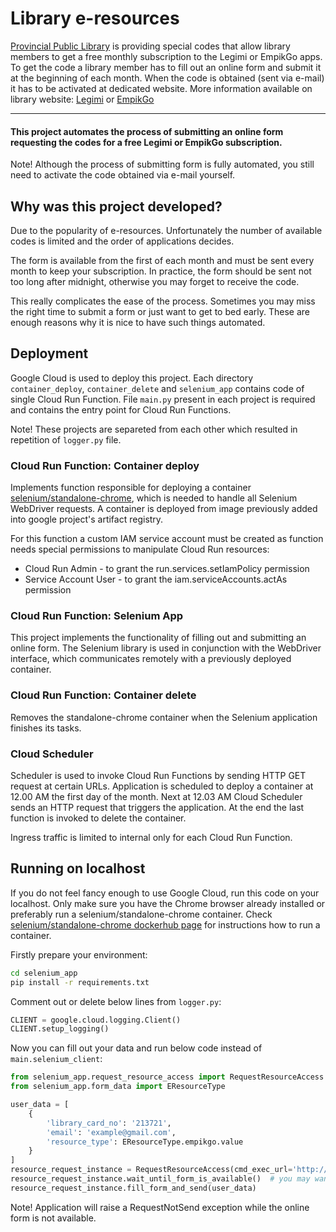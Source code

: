 # Library e-resources

[Provincial Public Library](https://www.rajska.info/) is providing special codes that allow library members to get a free monthly subscription to the Legimi or EmpikGo apps.
To get the code a library member has to fill out an online form and submit it at the beginning of each month. 
When the code is obtained (sent via e-mail) it has to be activated at dedicated website.
More information available on library website: [Legimi](https://www.rajska.info/e-zasoby-legimi) or [EmpikGo](https://www.rajska.info/e-zasoby-empikgo)

---

#### This project automates the process of submitting an online form requesting the codes for a free Legimi or EmpikGo subscription.


Note! Although the process of submitting form is fully automated, you still need to activate the code obtained via e-mail yourself.


## Why was this project developed?

Due to the popularity of e-resources.
Unfortunately the number of available codes is limited and the order of applications decides.

The form is available from the first of each month and must be sent every month to keep your subscription.
In practice, the form should be sent not too long after midnight, otherwise you may forget to receive the code.

This really complicates the ease of the process. Sometimes you may miss the right time to submit a form or just want to get to bed early.
These are enough reasons why it is nice to have such things automated.

## Deployment

Google Cloud is used to deploy this project. 
Each directory ```container_deploy```, ```container_delete``` and ```selenium_app``` contains code of single Cloud Run Function.
File ```main.py``` present in each project is required and contains the entry point for Cloud Run Functions.

Note! These projects are separeted from each other which resulted in repetition of ```logger.py``` file. 

### Cloud Run Function: Container deploy

Implements function responsible for deploying a container [selenium/standalone-chrome](https://hub.docker.com/r/selenium/standalone-chrome), which is needed to handle all
Selenium WebDriver requests. A container is deployed from image previously added into google project's artifact registry.

For this function a custom IAM service account must be created as function needs special permissions to manipulate Cloud Run resources:
- Cloud Run Admin - to grant the run.services.setIamPolicy permission
- Service Account User - to grant the iam.serviceAccounts.actAs permission

### Cloud Run Function: Selenium App

This project implements the functionality of filling out and submitting an online form.
The Selenium library is used in conjunction with the WebDriver interface, which communicates remotely with a previously deployed container.


### Cloud Run Function: Container delete

Removes the standalone-chrome container when the Selenium application finishes its tasks.

### Cloud Scheduler

Scheduler is used to invoke Cloud Run Functions by sending HTTP GET request at certain URLs.
Application is scheduled to deploy a container at 12.00 AM the first day of the month. 
Next at 12.03 AM Cloud Scheduler sends an HTTP request that triggers the application.
At the end the last function is invoked to delete the container.

Ingress traffic is limited to internal only for each Cloud Run Function.

## Running on localhost

If you do not feel fancy enough to use Google Cloud, run this code on your localhost.
Only make sure you have the Chrome browser already installed or preferably run a selenium/standalone-chrome container.
Check [selenium/standalone-chrome dockerhub page](https://hub.docker.com/r/selenium/standalone-chrome) for instructions how to run a container.


Firstly prepare your environment:
```bash
cd selenium_app
pip install -r requirements.txt
```

Comment out or delete below lines from ```logger.py```:

```python
CLIENT = google.cloud.logging.Client()
CLIENT.setup_logging()
```

Now you can fill out your data and run below code instead of ```main.selenium_client```:

```python
from selenium_app.request_resource_access import RequestResourceAccess
from selenium_app.form_data import EResourceType

user_data = [
    {
        'library_card_no': '213721',
        'email': 'example@gmail.com',
        'resource_type': EResourceType.empikgo.value
    }
]
resource_request_instance = RequestResourceAccess(cmd_exec_url='http://127.0.0.1:4444')
resource_request_instance.wait_until_form_is_available()  # you may want to extend the waiting time
resource_request_instance.fill_form_and_send(user_data)

```

Note! Application will raise a RequestNotSend exception while the online form is not available.
